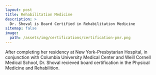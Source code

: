 ```yaml
---
layout: post
title: Rehabilitation Medicine
description: >
  Dr. Shoval is Board Certified in Rehabilitation Medicine
sitemap: false
image:
  path: /assets/img/certifications/certification-pmr.png
---
```


After completing her residency at New York-Presbytarian Hospital, in conjunction with Columbia University Medical Center and Weill Cornell Medical School,
Dr. Shoval recieved board certification in the Physical Medicine and Rehabilition.